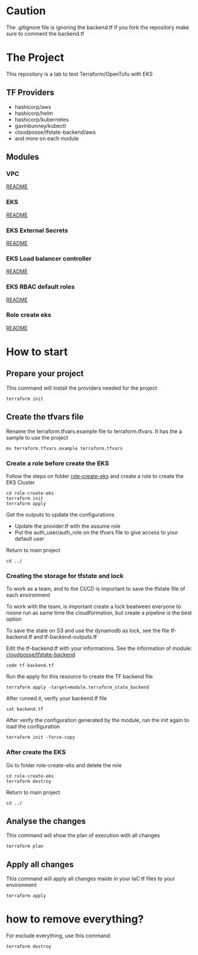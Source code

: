# Caution

The .gitignore file is ignoring the backend.tf
if you fork the repository make sure to comment the backend.tf

# The Project

This repository is a lab to test Terraform/OpenTofu with EKS

## TF Providers

- hashicorp/aws
- hashicorp/helm
- hashicorp/kubernetes
- gavinbunney/kubectl
- cloudposse/tfstate-backend/aws
- and more on each module

## Modules

### VPC

[README](modules/vpc/README.md)

### EKS

[README](modules/eks/README.md)

### EKS External Secrets

[README](modules/eks-external-secrets/README.md)

### EKS Load balancer controller

[README](modules/eks-load-balancer-controller/README.md)

### EKS RBAC default roles

[README](modules/eks-rbac-default-roles/README.md)

### Role create eks

[README](role-create-eks/README.md)


# How to start

## Prepare your project

This command will install the providers needed for the project

```
terraform init
```

## Create the tfvars file

Rename the terraform.tfvars.example file to terraform.tfvars. It has the a sample to use the project

```
mv terraform.tfvars.example terraform.tfvars
```


### Create a role before create the EKS

Follow the steps on folder [role-create-eks](./role-create-eks/README.md) and create a role to create the EKS Cluster

```
cd role-create-eks
terraform init
terraform apply
```

Get the outputs to update the configurations
- Update the provider.tf with the assume role 
- Put the auth_user/auth_role on the tfvars file to give access to your default user

Return to main project

```
cd ../
```

### Creating the storage for tfstate and lock

To work as a team, and to the CI/CD is important to save the tfstate file of each environment

To work with the team, is important create a lock beatween everyone to noone run as same time the cloudformation, but create a pipeline is the best option

To save the state on S3 and use the dynamodb as lock, see the file tf-backend.tf and tf-backend-outputs.tf

Edit the tf-backend.tf with your informations. See the information of module: [cloudposse/tfstate-backend](https://registry.terraform.io/modules/cloudposse/tfstate-backend/aws/latest)

```
code tf-backend.tf
```

Run the apply for this resource to create the TF backend file

```
terraform apply -target=module.terraform_state_backend
```

After runned it, verify your backend.tf file

```
cat backend.tf
```

After verify the configuration generated by the module, run the init again to load the configuration

```
terraform init -force-copy
```

### After create the EKS

Go to folder role-create-eks and delete the role

```
cd role-create-eks
terraform destroy
```

Return to main project

```
cd ../
```


## Analyse the changes

This command will show the plan of execution with all changes

```
terraform plan
```

## Apply all changes

This command will apply all changes maide in your IaC tf files to your environment

```
terraform apply
```

# how to remove everything?

For exclude everything, use this command:

```
terraform destroy
```
